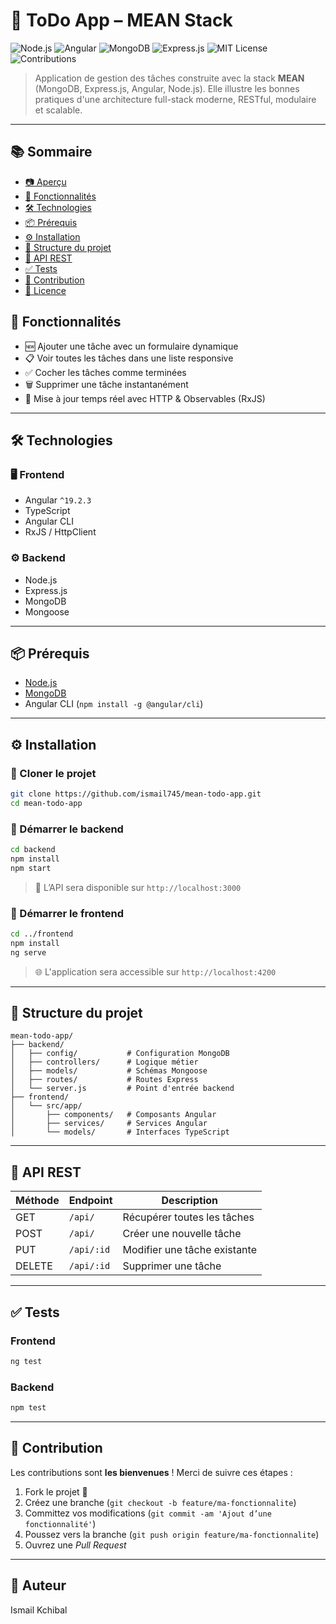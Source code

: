 # 📝 ToDo App – MEAN Stack

![Node.js](https://img.shields.io/badge/Node.js-339933?logo=node.js\&logoColor=white\&style=flat)
![Angular](https://img.shields.io/badge/Angular-DD0031?logo=angular\&logoColor=white\&style=flat)
![MongoDB](https://img.shields.io/badge/MongoDB-47A248?logo=mongodb\&logoColor=white\&style=flat)
![Express.js](https://img.shields.io/badge/Express.js-000000?logo=express\&logoColor=white)
![MIT License](https://img.shields.io/badge/License-ISC-blue.svg)
![Contributions](https://img.shields.io/badge/contributions-welcome-brightgreen.svg)

> Application de gestion des tâches construite avec la stack **MEAN** (MongoDB, Express.js, Angular, Node.js).
> Elle illustre les bonnes pratiques d'une architecture full-stack moderne, RESTful, modulaire et scalable.

---

## 📚 Sommaire

* [📷 Aperçu](#-aperçu)
* [🚀 Fonctionnalités](#-fonctionnalités)
* [🛠️ Technologies](#️-technologies)
* [📦 Prérequis](#-prérequis)
* [⚙️ Installation](#️-installation)
* [📁 Structure du projet](#-structure-du-projet)
* [🔌 API REST](#-api-rest)
* [✅ Tests](#-tests)
* [🤝 Contribution](#-contribution)
* [📄 Licence](#-licence)


## 🚀 Fonctionnalités

* 🆕 Ajouter une tâche avec un formulaire dynamique
* 📋 Voir toutes les tâches dans une liste responsive
* ✅ Cocher les tâches comme terminées
* 🗑️ Supprimer une tâche instantanément
* 🔄 Mise à jour temps réel avec HTTP & Observables (RxJS)

---

## 🛠️ Technologies

### 🖥️ Frontend

* Angular `^19.2.3`
* TypeScript
* Angular CLI
* RxJS / HttpClient

### ⚙️ Backend

* Node.js
* Express.js
* MongoDB
* Mongoose

---

## 📦 Prérequis

* [Node.js](https://nodejs.org/)
* [MongoDB](https://www.mongodb.com/)
* Angular CLI (`npm install -g @angular/cli`)

---

## ⚙️ Installation

### 🔹 Cloner le projet

```bash
git clone https://github.com/ismail745/mean-todo-app.git
cd mean-todo-app
```

### 🔹 Démarrer le backend

```bash
cd backend
npm install
npm start
```

> 📡 L’API sera disponible sur `http://localhost:3000`

### 🔹 Démarrer le frontend

```bash
cd ../frontend
npm install
ng serve
```

> 🌐 L'application sera accessible sur `http://localhost:4200`

---

## 📁 Structure du projet

```
mean-todo-app/
├── backend/
│   ├── config/           # Configuration MongoDB
│   ├── controllers/      # Logique métier
│   ├── models/           # Schémas Mongoose
│   ├── routes/           # Routes Express
│   └── server.js         # Point d'entrée backend
├── frontend/
│   └── src/app/
│       ├── components/   # Composants Angular
│       ├── services/     # Services Angular
│       └── models/       # Interfaces TypeScript
```

---

## 🔌 API REST

| Méthode | Endpoint         | Description                  |
| ------- | ---------------- | ---------------------------- |
| GET     | `/api/`     | Récupérer toutes les tâches  |
| POST    | `/api/`     | Créer une nouvelle tâche     |
| PUT     | `/api/:id` | Modifier une tâche existante |
| DELETE  | `/api/:id` | Supprimer une tâche          |

---

## ✅ Tests

### Frontend

```bash
ng test
```

### Backend

```bash
npm test
```

---

## 🤝 Contribution

Les contributions sont **les bienvenues** !
Merci de suivre ces étapes :

1. Fork le projet 🍴
2. Créez une branche (`git checkout -b feature/ma-fonctionnalite`)
3. Committez vos modifications (`git commit -am 'Ajout d’une fonctionnalité'`)
4. Poussez vers la branche (`git push origin feature/ma-fonctionnalite`)
5. Ouvrez une *Pull Request*

---

## 📄 Auteur
Ismail Kchibal
